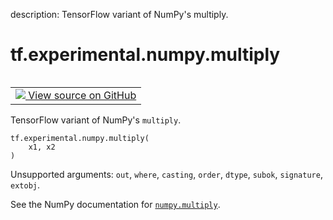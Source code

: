 description: TensorFlow variant of NumPy's multiply.

<div itemscope itemtype="http://developers.google.com/ReferenceObject">
<meta itemprop="name" content="tf.experimental.numpy.multiply" />
<meta itemprop="path" content="Stable" />
</div>

# tf.experimental.numpy.multiply

<!-- Insert buttons and diff -->

<table class="tfo-notebook-buttons tfo-api nocontent" align="left">
<td>
  <a target="_blank" href="https://github.com/tensorflow/tensorflow/blob/r2.4/tensorflow/python/ops/numpy_ops/np_math_ops.py#L97-L106">
    <img src="https://www.tensorflow.org/images/GitHub-Mark-32px.png" />
    View source on GitHub
  </a>
</td>
</table>



TensorFlow variant of NumPy's `multiply`.

<pre class="devsite-click-to-copy prettyprint lang-py tfo-signature-link">
<code>tf.experimental.numpy.multiply(
    x1, x2
)
</code></pre>



<!-- Placeholder for "Used in" -->

Unsupported arguments: `out`, `where`, `casting`, `order`, `dtype`, `subok`, `signature`, `extobj`.

See the NumPy documentation for [`numpy.multiply`](https://numpy.org/doc/1.16/reference/generated/numpy.multiply.html).